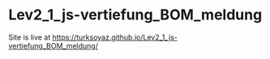 # Lev2_1_js-vertiefung_BOM_meldung

Site is live at https://turksoyaz.github.io/Lev2_1_js-vertiefung_BOM_meldung/

